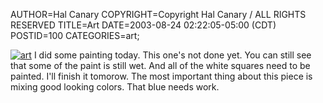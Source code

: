 AUTHOR=Hal Canary
COPYRIGHT=Copyright Hal Canary / ALL RIGHTS RESERVED
TITLE=Art
DATE=2003-08-24 02:22:05-05:00 (CDT)
POSTID=100
CATEGORIES=art;

[![art](https://halcanary.org/art/thumb/2003-08-24-art-1.jpg)](https://halcanary.org/art/2003-08-24-art-1.jpg) I did some painting today. This one's not done yet. You can still see that some of the paint is still wet. And all of the white squares need to be painted. I'll finish it tomorow. The most important thing about this piece is mixing good looking colors. That blue needs work.
